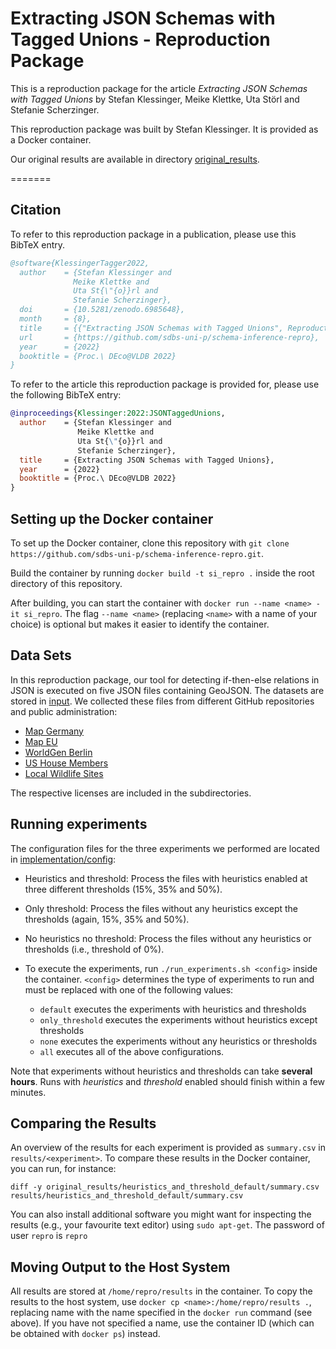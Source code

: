 # Extracting JSON Schemas with Tagged Unions - Reproduction Package

This is a reproduction package for the article *Extracting JSON Schemas with Tagged Unions*
by Stefan Klessinger, Meike Klettke, Uta Störl and Stefanie Scherzinger.

This reproduction package was built by Stefan Klessinger.
It is provided as a Docker container.

Our original results are available in directory [original_results](artifacts/original_results).

=======
## Citation
To refer to this reproduction package in a publication, please use this BibTeX entry.

```BibTeX
@software{KlessingerTagger2022,
  author    = {Stefan Klessinger and
              Meike Klettke and
              Uta St{\"{o}}rl and
              Stefanie Scherzinger},
  doi       = {10.5281/zenodo.6985648},
  month     = {8},
  title     = {{"Extracting JSON Schemas with Tagged Unions", Reproduction Package}},
  url       = {https://github.com/sdbs-uni-p/schema-inference-repro},
  year      = {2022}
  booktitle = {Proc.\ DEco@VLDB 2022}
}
``` 
To refer to the article this reproduction package is provided for, please use the following  BibTeX entry:

```BibTeX
@inproceedings{Klessinger:2022:JSONTaggedUnions,
  author    = {Stefan Klessinger and
               Meike Klettke and
               Uta St{\"{o}}rl and
               Stefanie Scherzinger},
  title     = {Extracting JSON Schemas with Tagged Unions},
  year      = {2022}
  booktitle = {Proc.\ DEco@VLDB 2022}
}
```

## Setting up the Docker container
To set up the Docker container, clone this repository with 
``git clone https://github.com/sdbs-uni-p/schema-inference-repro.git``. 

Build the container by running ``docker build -t si_repro .`` inside the root directory of this repository.

After building, you can start the container with ``docker run --name <name> -it si_repro``. The flag ``--name <name>`` (replacing ``<name>`` with a name of your choice) is optional but makes it easier to identify the container.


## Data Sets
In this reproduction package, our tool for detecting if-then-else relations in JSON is executed on five JSON files containing GeoJSON. The datasets are stored in [input](artifacts/input). We collected these files from different GitHub repositories and public administration:
* [Map Germany](https://github.com/wija/follow/blob/5efbd3de9e81b78e7aa7e4b164ee0fe5e4c885fa/maps/Germany.json)
* [Map EU](https://github.com/AtelierCartographie/Khartis/blob/6b8b6789d69905444720cd45ca963cecc43d8868/public/data/map/EU-nuts-2/EU.json)
* [WorldGen Berlin](https://github.com/reinterpretcat/utymap/blob/cd4fe4cace05a988420d3aaecd780d0fbe3cd3bb/core/test/test_assets/osm/berlin.osm.json)
* [US House Members](https://github.com/stenson/notebook/blob/ddf8d84e694a1ba6425008cb65009be2a392d105/sites/robstenson.com/articles/birthplaces/members.json)
* [Local Wildlife Sites](https://dataworks.calderdale.gov.uk/dataset/2rpld/local-wildlife-sites)
  
The respective licenses are included in the subdirectories.

## Running experiments
The configuration files for the three experiments we performed are located in [implementation/config](artifacts/implementation/config):
* Heuristics and threshold: Process the files with heuristics enabled at three different thresholds (15%, 35% and 50%).
* Only threshold: Process the files without any heuristics except the thresholds (again, 15%, 35% and 50%).
* No heuristics no threshold: Process the files without any heuristics or thresholds (i.e., threshold of 0%).

* To execute the experiments, run ``./run_experiments.sh <config>`` inside the container. ``<config>`` determines the type of experiments to run and must be replaced with one of the following values:
  * ``default`` executes the experiments with heuristics and thresholds
  * ``only_threshold`` executes the experiments without heuristics except thresholds
  * ``none`` executes the experiments without any heuristics or thresholds
  * ``all`` executes all of the above configurations.

Note that experiments without heuristics and thresholds can take **several hours**. Runs with *heuristics* and *threshold* enabled should finish within a few minutes.

## Comparing the Results
An overview of the results for each experiment is provided as ``summary.csv`` in ``results/<experiment>``. To compare these results in the Docker container, you can run, for instance:

```diff -y original_results/heuristics_and_threshold_default/summary.csv results/heuristics_and_threshold_default/summary.csv```

You can also install additional software you might want for inspecting the results (e.g., your favourite text editor) using ``sudo apt-get``. The password of user ``repro`` is ``repro`` 

## Moving Output to the Host System
All results are stored at ``/home/repro/results`` in the container. To copy the results to the host system, use ``docker cp <name>:/home/repro/results .``, replacing name with the name specified in the ``docker run`` command (see above). If you have not specified a name, use the container ID (which can be obtained with ``docker ps``) instead.

